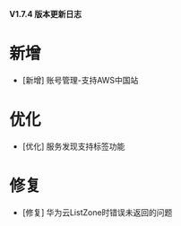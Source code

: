 **V1.7.4 版本更新日志**

# 新增

- [新增] 账号管理-支持AWS中国站

# 优化
- [优化] 服务发现支持标签功能

# 修复

- [修复] 华为云ListZone时错误未返回的问题